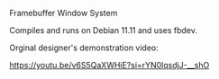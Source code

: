 Framebuffer Window System

Compiles and runs on Debian 11.11 and uses fbdev.

Orginal designer's demonstration video:

https://youtu.be/v6S5QaXWHiE?si=rYN0lqsdjJ-__shO
